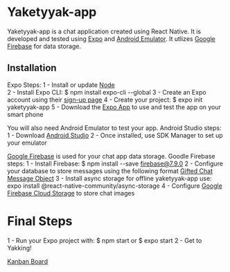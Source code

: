 # Yaketyyak-app

Yaketyyak-app is a chat application created using React Native. It is developed and tested using [Expo](https://expo.io/) and [Android Emulator](https://developer.android.com/studio). It utlizes [Google Firebase](https://firebase.google.com/) for data storage.

## Installation

Expo Steps:
1 - Install or update [Node](https://nodejs.org/en/) <br>
2 - Install Expo CLI: $ npm install expo-cli --global
3 - Create an Expo account using their [sign-up page](https://expo.io/signup)
4 - Create your project: $ expo init yaketyyak-app
5 - Download the [Expo App](https://play.google.com/store/apps/details?id=host.exp.exponent&hl=en&gl=US) to use and test the app on your smart phone

You will also need Android Emulator to test your app.
Android Studio steps:
1 - Download [Android Studio](https://developer.android.com/studio)
2 - Once installed, use SDK Manager to set up your emulator

[Google Firebase](https://firebase.google.com/) is used for your chat app data storage.
Goodle Firebase steps:
1 - Install Firebase: $ npm install --save firebase@7.9.0
2 - Configure your database to store messages using the following format [Gifted Chat Message Object](https://github.com/FaridSafi/react-native-gifted-chat#message-object)
3 - Install async storage for offline yaketyyak-app use: expo install @react-native-community/async-storage
4 - Configure [Google Firebase Cloud Storage](https://firebase.google.com/products/storage/) to store chat images

# Final Steps

1 - Run your Expo project with: $ npm start or $ expo start
2 - Get to Yakking!

[Kanban Board](https://trello.com/b/8Xn7HWAC/chat-app-kanban)
